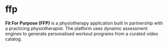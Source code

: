 # ffp

**Fit For Purpose (FFP)** is a physiotherapy application built in partnership with a practicing physiotherapist. The platform uses dynamic assessment engines to generate personalised workout programs from a curated video catalog.
